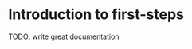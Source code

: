 # Introduction to first-steps

TODO: write [great documentation](http://jacobian.org/writing/what-to-write/)
